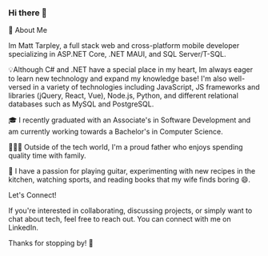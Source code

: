 ### Hi there 👋

<!--
**tarpleyMatthew/tarpleyMatthew** is a ✨ _special_ ✨ repository because its `README.md` (this file) appears on your GitHub profile.

Here are some ideas to get you started:

- 🔭 I’m currently working on ...
- 🌱 I’m currently learning ...
- 👯 I’m looking to collaborate on ...
- 🤔 I’m looking for help with ...
- 💬 Ask me about ...
- 📫 How to reach me: ...
- 😄 Pronouns: ...
- ⚡ Fun fact: ...
-->
🚀 About Me

Im Matt Tarpley, a full stack web and cross-platform mobile developer specializing in ASP.NET Core, .NET MAUI, and SQL Server/T-SQL.

💡Although C# and .NET have a special place in my heart, Im always eager to learn new technology and expand my knowledge base! I'm 
also well-versed in a variety of technologies including JavaScript, JS frameworks and libraries (jQuery, React, Vue), Node.js, Python, 
and different relational databases such as MySQL and PostgreSQL.

🎓 I recently graduated with an Associate's in Software Development and am currently working towards a Bachelor's in Computer Science.

👨‍👧‍👦 Outside of the tech world, I'm a proud father who enjoys spending quality time with family.

🎸 I have a passion for playing guitar, experimenting with new recipes in the kitchen, watching sports, and reading books that my wife finds boring 😄.

Let's Connect!

If you're interested in collaborating, discussing projects, or simply want to chat about tech, feel free to reach out. You can connect with me on LinkedIn.

Thanks for stopping by! 🌟
